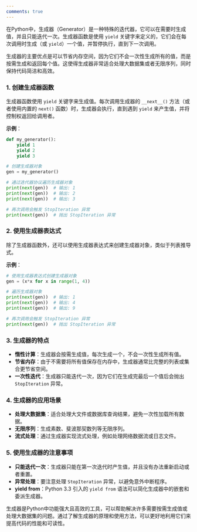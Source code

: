 ```yaml
---
comments: true
---
```


在Python中，生成器（Generator）是一种特殊的迭代器，它可以在需要时生成值，并且只能迭代一次。生成器函数是使用 `yield` 关键字来定义的，它们会在每次调用时生成（或 `yield`）一个值，并暂停执行，直到下一次调用。

生成器的主要优点是可以节省内存空间，因为它们不会一次性生成所有的值，而是按需生成和返回每个值。这使得生成器非常适合处理大数据集或者无限序列，同时保持代码简洁和高效。

### 1. 创建生成器函数

生成器函数使用 `yield` 关键字来生成值。每次调用生成器的 `__next__()` 方法（或者使用内置的 `next()` 函数）时，生成器会执行，直到遇到 `yield` 来产生值，并将控制权返回给调用者。

**示例**：

```python
def my_generator():
    yield 1
    yield 2
    yield 3

# 创建生成器对象
gen = my_generator()

# 通过迭代器协议遍历生成器对象
print(next(gen))  # 输出: 1
print(next(gen))  # 输出: 2
print(next(gen))  # 输出: 3

# 再次调用会触发 StopIteration 异常
print(next(gen))  # 抛出 StopIteration 异常
```

### 2. 使用生成器表达式

除了生成器函数外，还可以使用生成器表达式来创建生成器对象，类似于列表推导式。

**示例**：

```python
# 使用生成器表达式创建生成器对象
gen = (x*x for x in range(1, 4))

# 遍历生成器对象
print(next(gen))  # 输出: 1
print(next(gen))  # 输出: 4
print(next(gen))  # 输出: 9

# 再次调用会触发 StopIteration 异常
print(next(gen))  # 抛出 StopIteration 异常
```

### 3. 生成器的特点

- **惰性计算**：生成器会按需生成值，每次生成一个，不会一次性生成所有值。
- **节省内存**：由于不需要将所有值保存在内存中，生成器通常比完整的列表或集合更节省空间。
- **一次性迭代**：生成器只能迭代一次，因为它们在生成完最后一个值后会抛出 `StopIteration` 异常。

### 4. 生成器的应用场景

- **处理大数据集**：适合处理大文件或数据库查询结果，避免一次性加载所有数据。
- **无限序列**：生成素数、斐波那契数列等无限序列。
- **流式处理**：通过生成器实现流式处理，例如处理网络数据流或日志文件。

### 5. 使用生成器的注意事项

- **只能迭代一次**：生成器只能在第一次迭代时产生值，并且没有办法重新启动或者重置。
- **异常处理**：要注意处理 `StopIteration` 异常，以避免意外中断程序。
- **yield from**：Python 3.3 引入的 `yield from` 语法可以简化生成器中的嵌套和委派生成器。

生成器是Python中功能强大且高效的工具，可以帮助解决许多需要按需生成值或处理大数据集的问题。通过了解生成器的原理和使用方法，可以更好地利用它们来提高代码的性能和可读性。